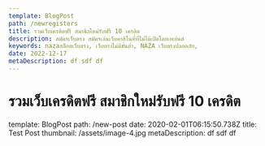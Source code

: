 ```yaml
---
template: BlogPost
path: /newregisters
title: รวมเว็บเครดิตฟรี สมาชิกใหม่รับฟรี 10 เครดิต
description: สมัครเว็บตรง สมัครเล่นเว็บคาสิโนที่ที่ไม่ได้เปิดโดยเอเย่นต์
keywords: nazaสล็อตเว็บตรง, เว็บตรงไม่มีขั้นต่ำ, NAZA เว็บตรงปลอดภัย,
date: 2022-12-17
metaDescription: df sdf df
---
```

# รวมเว็บเครดิตฟรี สมาชิกใหม่รับฟรี 10 เครดิต  
template: BlogPost
path: /new-post
date: 2020-02-01T06:15:50.738Z
title: Test Post
thumbnail: /assets/image-4.jpg
metaDescription: df sdf df